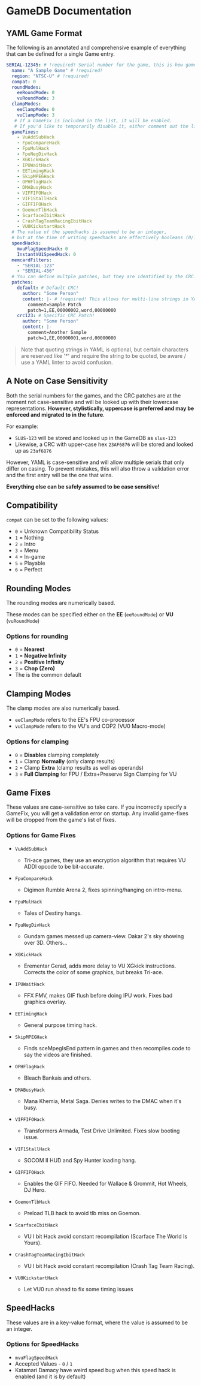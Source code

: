 <!-- PDF METADATA STARTS ---
title: "PCSX2 - GameDB Documentation"
date: "2021"
footer-left: "[Document Source](https://github.com/PCSX2/pcsx2/blob/{LATEST-GIT-TAG}/pcsx2/Docs/GameIndex.md)"
urlcolor: "cyan"
... PDF METADATA ENDS -->

# GameDB Documentation

## YAML Game Format

The following is an annotated and comprehensive example of everything that can be defined for a single Game entry.

```yaml
SERIAL-12345: # !required! Serial number for the game, this is how games are looked up.  Case insensitive
  name: "A Sample Game" # !required!
  region: "NTSC-U" # !required!
  compat: 0
  roundModes:
    eeRoundMode: 0
    vuRoundMode: 3
  clampModes:
    eeClampMode: 0
    vuClampMode: 3
   # If a GameFix is included in the list, it will be enabled.
   # If you'd like to temporarily disable it, either comment out the line, or remove it!
  gameFixes:
    - VuAddSubHack
    - FpuCompareHack
    - FpuMulHack
    - FpuNegDivHack
    - XGKickHack
    - IPUWaitHack
    - EETimingHack
    - SkipMPEGHack
    - OPHFlagHack
    - DMABusyHack
    - VIFFIFOHack
    - VIF1StallHack
    - GIFFIFOHack
    - GoemonTlbHack
    - ScarfaceIbitHack
    - CrashTagTeamRacingIbitHack
    - VU0KickstartHack
  # The value of the speedhacks is assumed to be an integer,
  # but at the time of writing speedhacks are effectively booleans (0/1)
  speedHacks:
    mvuFlagSpeedHack: 0
    InstantVU1SpeedHack: 0
  memcardFilters:
    - "SERIAL-123"
    - "SERIAL-456"
  # You can define multple patches, but they are identified by the CRC.
  patches:
    default: # Default CRC!
      author: "Some Person"
      content: |- # !required! This allows for multi-line strings in YAML, this type preserves new-line characters
        comment=Sample Patch
        patch=1,EE,00000002,word,00000000
    crc123: # Specific CRC Patch!
      author: "Some Person"
      content: |-
        comment=Another Sample
        patch=1,EE,00000001,word,00000000
```

> Note that quoting strings in YAML is optional, but certain characters are reserved like '*' and require the string to be quoted, be aware / use a YAML linter to avoid confusion.

## A Note on Case Sensitivity

Both the serial numbers for the games, and the CRC patches are at the moment not case-sensitive and will be looked up with their lowercase representations.  **However, stylistically, uppercase is preferred and may be enforced and migrated to in the future**.

For example:
-   `SLUS-123` will be stored and looked up in the GameDB as `slus-123`
-   Likewise, a CRC with upper-case hex `23AF6876` will be stored and looked up as `23af6876`

However, YAML is case-sensitive and will allow multiple serials that only differ on casing.  To prevent mistakes, this will also throw a validation error and the first entry will be the one that wins.

**Everything else can be safely assumed to be case sensitive!**

## Compatibility

`compat` can be set to the following values:
- `0` = Unknown Compatibility Status
- `1` = Nothing
- `2` = Intro
- `3` = Menu
- `4` = In-game
- `5` = Playable
- `6` = Perfect

## Rounding Modes

The rounding modes are numerically based.

These modes can be specified either on the **EE** (`eeRoundMode`) or **VU** (`vuRoundMode`)

### Options for rounding

-   `0` = **Nearest**
-   `1` = **Negative Infinity**
-   `2` = **Positive Infinity**
-   `3` = **Chop (Zero)**
-   The is the common default

## Clamping Modes

The clamp modes are also numerically based.
-   `eeClampMode` refers to the EE's FPU co-processor
-   `vuClampMode` refers to the VU's and COP2 (VU0 Macro-mode)

### Options for clamping

-   `0` = **Disables** clamping completely
-   `1` = Clamp **Normally** (only clamp results)
-   `2` = Clamp **Extra** (clamp results as well as operands)
-   `3` = **Full Clamping** for FPU / Extra+Preserve Sign Clamping for VU

## Game Fixes

These values are case-sensitive so take care.  If you incorrectly specify a GameFix, you will get a validation error on startup.  Any invalid game-fixes will be dropped from the game's list of fixes.

### Options for Game Fixes

-   `VuAddSubHack`
    -   Tri-ace games, they use an encryption algorithm that requires VU ADDI opcode to be bit-accurate.

-   `FpuCompareHack`
    -   Digimon Rumble Arena 2, fixes spinning/hanging on intro-menu.

-   `FpuMulHack`
    -   Tales of Destiny hangs.

-   `FpuNegDivHack`
    -   Gundam games messed up camera-view. Dakar 2's sky showing over 3D. Others...

-   `XGKickHack`
    -   Erementar Gerad, adds more delay to VU XGkick instructions. Corrects the color of some graphics, but breaks Tri-ace.

-   `IPUWaitHack`
    -   FFX FMV, makes GIF flush before doing IPU work. Fixes bad graphics overlay.

-   `EETimingHack`
    -   General purpose timing hack.

-   `SkipMPEGHack`
    -   Finds sceMpegIsEnd pattern in games and then recompiles code to say the videos are finished.

-   `OPHFlagHack`
    -   Bleach Bankais and others.

-   `DMABusyHack`
    -   Mana Khemia, Metal Saga. Denies writes to the DMAC when it's busy.

-   `VIFFIFOHack`
    -   Transformers Armada, Test Drive Unlimited. Fixes slow booting issue.

-   `VIF1StallHack`
    -   SOCOM II HUD and Spy Hunter loading hang.

-   `GIFFIFOHack`
    -   Enables the GIF FIFO. Needed for Wallace & Grommit, Hot Wheels, DJ Hero.

-   `GoemonTlbHack`
    -   Preload TLB hack to avoid tlb miss on Goemon.

-   `ScarfaceIbitHack`
    -   VU I bit Hack avoid constant recompilation (Scarface The World Is Yours).

-   `CrashTagTeamRacingIbitHack`
    -   VU I bit Hack avoid constant recompilation (Crash Tag Team Racing).

-   `VU0KickstartHack`
    -   Let VU0 run ahead to fix some timing issues

## SpeedHacks

These values are in a key-value format, where the value is assumed to be an integer.

### Options for SpeedHacks

-   `mvuFlagSpeedHack`
-   Accepted Values - `0` / `1`
-   Katamari Damacy have weird speed bug when this speed hack is enabled (and it is by default)

<!-- [list-item-spacing] Missing new line after list item->

-   `InstantVU1SpeedHack`
-   Accepted Values - `0` / `1`
-   Games such as Parappa the Rapper 2 need VU1 to sync, so you can force disable the speedhack here

## Memory Card Filter Override

By default, the FolderMemoryCard filters save games based on thegame's serial, which means that only saves whose folder names containthe game's serial are loaded.

This works fine for the vast majority of games, but fails in some cases, for which this override is for.Examples include multi-disc games, where later games often reuse theserial of the previous disc(s), and games that allow transfer of savedata between different games, such as importing data from a prequel.

> Values should be specified as a list of strings, example shown above.

## Patches

The patch that corresponds to the running game's CRC will take precedence over the `default`.  Multiple patches using the same CRC cannot be defined and this will throw a validation error.

> CRCs are case-insensitive, however uppercase is preferred stylistically!

Patches should be defined as multi-line string blocks, where each line would correspond with a line in a conventional `*.pnach` file

For more information on how to write a patch, see the following [forum post](https://forums.pcsx2.net/Thread-How-PNACH-files-work-2-0)